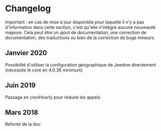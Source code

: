# Changelog

Important : en cas de mise à jour disponible pour laquelle il n'y a pas d'information dans cette section, c'est qu'elle n'intègre aucune nouveauté majeure. Cela peut être un ajout de documentation, une correction de documentation, des traductions ou bien de la correction de bugs mineurs.

## Janvier 2020

Possibilité d'utiliser la configuration géographique de Jeedom directement (nécessite le core en 4.0.36 minimum)

## Juin 2019

Passage en cronHourly pour réduire les appels

## Mars 2018

Refonte de la doc
